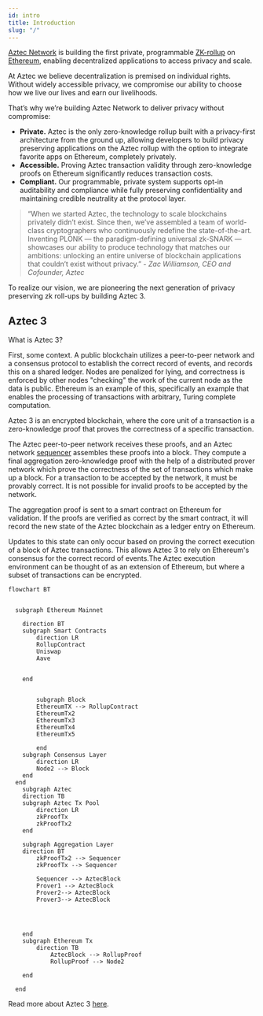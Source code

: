```yaml
---
id: intro
title: Introduction
slug: "/"
---
```


[Aztec Network](https://aztec.network/) is building the first private, programmable [ZK-rollup](https://ethereum.org/en/developers/docs/scaling/zk-rollups/) on [Ethereum](https://ethereum.org/), enabling decentralized applications to access privacy and scale.

At Aztec we believe decentralization is premised on individual rights. Without widely accessible privacy, we compromise our ability to choose how we live our lives and earn our livelihoods.

That’s why we’re building Aztec Network to deliver privacy without compromise:

- **Private.** Aztec is the only zero-knowledge rollup built with a privacy-first architecture from the ground up, allowing developers to build privacy preserving applications on the Aztec rollup with the option to integrate favorite apps on Ethereum, completely privately.
- **Accessible.** Proving Aztec transaction validity through zero-knowledge proofs on Ethereum significantly reduces transaction costs.
- **Compliant.** Our programmable, private system supports opt-in auditability and compliance while fully preserving confidentiality and maintaining credible neutrality at the protocol layer.

> “When we started Aztec, the technology to scale blockchains privately didn’t exist. Since then, we’ve assembled a team of world-class cryptographers who continuously redefine the state-of-the-art. Inventing PLONK — the paradigm-defining universal zk-SNARK — showcases our ability to produce technology that matches our ambitions: unlocking an entire universe of blockchain applications that couldn’t exist without privacy.” _- Zac Williamson, CEO and Cofounder, Aztec_

To realize our vision, we are pioneering the next generation of privacy preserving zk roll-ups by building Aztec 3.

## Aztec 3

What is Aztec 3?

First, some context. A public blockchain utilizes a peer-to-peer network and a consensus protocol to establish the correct record of events, and records this on a shared ledger. Nodes are penalized for lying, and correctness is enforced by other nodes "checking" the work of the current node as the data is public. Ethereum is an example of this, specifically an example that enables the processing of transactions with arbitrary, Turing complete computation.

Aztec 3 is an encrypted blockchain, where the core unit of a transaction is a zero-knowledge proof that proves the correctness of a specific transaction.

The Aztec peer-to-peer network receives these proofs, and an Aztec network [sequencer](./glossary#sequencer) assembles these proofs into a block. They compute a final aggregation zero-knowledge proof with the help of a distributed prover network which prove the correctness of the set of transactions which make up a block. For a transaction to be accepted by the network, it must be provably correct. It is not possible for invalid proofs to be accepted by the network.

The aggregation proof is sent to a smart contract on Ethereum for validation. If the proofs are verified as correct by the smart contract, it will record the new state of the Aztec blockchain as a ledger entry on Ethereum.

Updates to this state can only occur based on proving the correct execution of a block of Aztec transactions. This allows Aztec 3 to rely on Ethereum's consensus for the correct record of events.The Aztec execution environment can be thought of as an extension of Ethereum, but where a subset of transactions can be encrypted.

```mermaid
flowchart BT


  subgraph Ethereum Mainnet

  	direction BT
  	subgraph Smart Contracts
		direction LR
		RollupContract
		Uniswap
		Aave


	end


		subgraph Block
		EthereumTX --> RollupContract
		EthereumTx2
		EthereumTx3
		EthereumTx4
		EthereumTx5

		end
    subgraph Consensus Layer
        direction LR
        Node2 --> Block
    end
  end
    subgraph Aztec
  	direction TB
	subgraph Aztec Tx Pool
        direction LR
		zkProofTx
		zkProofTx2
    end

	subgraph Aggregation Layer
	direction BT
		zkProofTx2 --> Sequencer
		zkProofTx --> Sequencer

		Sequencer --> AztecBlock
		Prover1 --> AztecBlock
		Prover2--> AztecBlock
		Prover3--> AztecBlock




    end
	subgraph Ethereum Tx
		direction TB
			AztecBlock --> RollupProof
			RollupProof --> Node2

	end

  end
```

Read more about Aztec 3 [here](./aztec3/overview).
